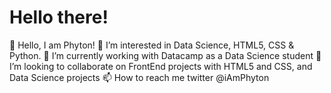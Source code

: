 # Hello there!
👋 Hello, I am Phyton!
👀 I’m interested in Data Science, HTML5, CSS & Python.
🌱 I’m currently working with Datacamp as a Data Science student
💞️ I’m looking to collaborate on FrontEnd projects with HTML5 and CSS, and Data Science projects
📫 How to reach me twitter @iAmPhyton
